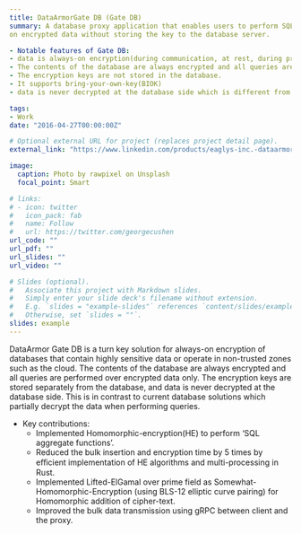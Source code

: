 ```yaml
---
title: DataArmorGate DB (Gate DB)
summary: A database proxy application that enables users to perform SQL queries
on encrypted data without storing the key to the database server. 

- Notable features of Gate DB: 
- data is always-on encryption(during communication, at rest, during processing). 
- The contents of the database are always encrypted and all queries are performed over encrypted data. 
- The encryption keys are not stored in the database.
- It supports bring-your-own-key(BIOK)
- data is never decrypted at the database side which is different from traditional database systems.

tags:
- Work
date: "2016-04-27T00:00:00Z"

# Optional external URL for project (replaces project detail page).
external_link: "https://www.linkedin.com/products/eaglys-inc.-dataarmor-gate-db/"

image:
  caption: Photo by rawpixel on Unsplash
  focal_point: Smart

# links:
# - icon: twitter
#   icon_pack: fab
#   name: Follow
#   url: https://twitter.com/georgecushen
url_code: ""
url_pdf: ""
url_slides: ""
url_video: ""

# Slides (optional).
#   Associate this project with Markdown slides.
#   Simply enter your slide deck's filename without extension.
#   E.g. `slides = "example-slides"` references `content/slides/example-slides.md`.
#   Otherwise, set `slides = ""`.
slides: example
---
```

DataArmor Gate DB is a turn key solution for always-on encryption of databases that contain highly sensitive data or operate in non-trusted zones such as the cloud. The contents of the database are always encrypted and all queries are performed over encrypted data only. The encryption keys are stored separately from the database, and data is never decrypted at the database side. This is in contrast to current database solutions which partially decrypt the data when performing queries.
  

- Key contributions:
  - Implemented Homomorphic-encryption(HE) to perform ‘SQL aggregate functions’.
  - Reduced the bulk insertion and encryption time by 5 times by eﬀicient implementation of HE algorithms and multi-processing in Rust.
  - Implemented Lifted-ElGamal over prime field as Somewhat-Homomorphic-Encryption (using BLS-12 elliptic curve pairing) for Homomorphic addition of cipher-text.
  - Improved the bulk data transmission using gRPC between client and the proxy.

